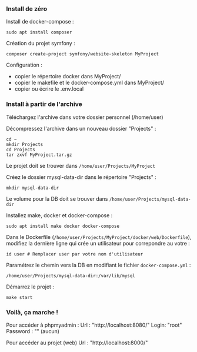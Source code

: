 ### Install de zéro

Install de docker-compose : 

```console
sudo apt install composer
```

Création du projet symfony :

```console
composer create-project symfony/website-skeleton MyProject
```

Configuration : 
 - copier le répertoire docker dans MyProject/
 - copier le makefile et le docker-compose.yml dans MyProject/
 - copier ou écrire le .env.local

### Install à partir de l'archive 

Téléchargez l'archive dans votre dossier personnel (/home/user)

Décompressez l'archive dans un nouveau dossier "Projects" : 

```console
cd ~
mkdir Projects 
cd Projects
tar zxvf MyProject.tar.gz
```

Le projet doit se trouver dans `/home/user/Projects/MyProject`

Créez le dossier mysql-data-dir dans le répertoire "Projects" :

```console
mkdir mysql-data-dir
```

Le volume pour la DB doit se trouver dans `/home/user/Projects/mysql-data-dir`

Installez make, docker et docker-compose :

```console
sudo apt install make docker docker-compose
```

Dans le Dockerfile (`/home/user/Projects/MyProject/docker/web/Dockerfile`), modifiez la dernière ligne qui crée un utilisateur pour correpondre au votre :

```console
id user # Remplacer user par votre nom d'utilisateur
```

Paramétrez le chemin vers la DB en modifiant le fichier `docker-compose.yml` :

```console
/home/user/Projects/mysql-data-dir:/var/lib/mysql
```

Démarrez le projet :

```console
make start
```

### Voilà, ça marche !

Pour accéder à phpmyadmin : 
Url : "http://localhost:8080/"
Login: "root"
Password : "" (aucun)

Pour accéder au projet (web)
Url : "http://localhost:8000/"
